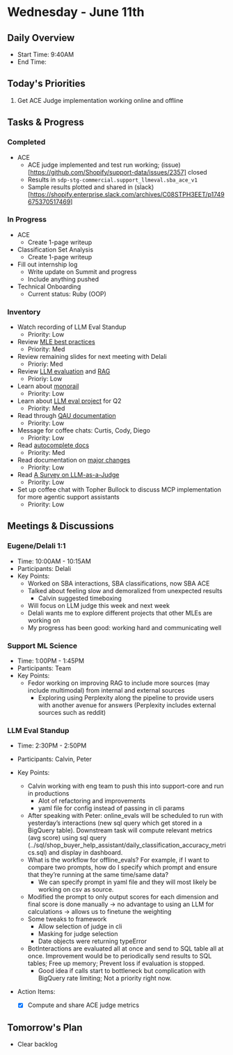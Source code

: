 # Wednesday - June 11th

## Daily Overview

- Start Time: 9:40AM
- End Time:

## Today's Priorities

1. Get ACE Judge implementation working online and offline

## Tasks & Progress

### Completed

- ACE
  - ACE judge implemented and test run working; (issue)[https://github.com/Shopify/support-data/issues/2357] closed
  - Results in `sdp-stg-commercial.support_llmeval.sba_ace_v1`
  - Sample results plotted and shared in (slack)[https://shopify.enterprise.slack.com/archives/C08STPH3EET/p1749675370517469]

### In Progress

- ACE
  - Create 1-page writeup
- Classification Set Analysis
  - Create 1-page writeup
- Fill out internship log
  - Write update on Summit and progress
  - Include anything pushed
- Technical Onboarding
  - Current status: Ruby (OOP)

### Inventory

- Watch recording of LLM Eval Standup
  - Priority: Low
- Review [MLE best practices](https://vault.shopify.io/page/ML-Best-Practices~cGm2.md)
  - Priority: Med
- Review remaining slides for next meeting with Delali
  - Prioriy: Med
- Review [LLM evaluation](https://www.oreilly.com/radar/a-field-guide-to-rapidly-improving-ai-products/) and [RAG](https://aws.amazon.com/what-is/retrieval-augmented-generation/)
  - Prioriy: Low
- Learn about [monorail](https://vault.shopify.io/page/Monorail~1rHm.md)
  - Priority: Low
- Learn about [LLM eval project](https://vault.shopify.io/gsd/proposals/9ETAno) for Q2
  - Priority: Med
- Read through [QAU documentation](https://docs.google.com/document/d/1sfNOpJTmoNoyYs_lIkPMgTLlii61nWy_ygC1sb-_zyU/edit?tab=t.0#heading=h.gdqdy9yvqkj5)
  - Priority: Low
- Message for coffee chats: Curtis, Cody, Diego
  - Priority: Low
- Read [autocomplete docs](https://docs.google.com/document/d/1FN84YruPEcKwwMPmkU9P-xOPz7Lgp1BWe2QFdtg7sT0/edit?tab=t.d4w7ie4tl9vq#heading=h.9dxbpvikj18m)
  - Priority: Med
- Read documentation on [major changes](https://docs.google.com/document/d/1WyIaUrdqcneD_kY8aPgpCv-8qtfBg9CSzIr_ka-47b8/edit?tab=t.0#heading=h.8ocwxlp3fls8)
  - Priority: Low
- Read [A Survey on LLM-as-a-Judge](https://arxiv.org/pdf/2411.15594)
  - Priority: Low
- Set up coffee chat with Topher Bullock to discuss MCP implementation for more agentic support assistants
  - Priority: Low

## Meetings & Discussions

### Eugene/Delali 1:1

- Time: 10:00AM - 10:15AM
- Participants: Delali
- Key Points:
  - Worked on SBA interactions, SBA classifications, now SBA ACE
  - Talked about feeling slow and demoralized from unexpected results
    - Calvin suggested timeboxing
  - Will focus on LLM judge this week and next week
  - Delali wants me to explore different projects that other MLEs are working on
  - My progress has been good: working hard and communicating well

### Support ML Science

- Time: 1:00PM - 1:45PM
- Participants: Team
- Key Points:
  - Fedor working on improving RAG to include more sources (may include multimodal) from internal and external sources
    - Exploring using Perplexity along the pipeline to provide users with another avenue for answers (Perplexity includes external sources such as reddit)

### LLM Eval Standup

- Time: 2:30PM - 2:50PM
- Participants: Calvin, Peter
- Key Points:

  - Calvin working with eng team to push this into support-core and run in productions
    - Alot of refactoring and improvements
    - yaml file for config instead of passing in cli params
  - After speaking with Peter: online_evals will be scheduled to run with yesterday’s interactions (new sql query which get stored in a BigQuery table). Downstream task will compute relevant metrics (avg score) using sql query (../sql/shop_buyer_help_assistant/daily_classification_accuracy_metrics.sql) and display in dashboard.
  - What is the workflow for offline_evals? For example, if I want to compare two prompts, how do I specify which prompt and ensure that they’re running at the same time/same data?
    - We can specify prompt in yaml file and they will most likely be working on csv as source.
  - Modified the prompt to only output scores for each dimension and final score is done manually → no advantage to using an LLM for calculations → allows us to finetune the weighting
  - Some tweaks to framework
    - Allow selection of judge in cli
    - Masking for judge selection
    - Date objects were returning typeError
  - BotInteractions are evaluated all at once and send to SQL table all at once. Improvement would be to periodically send results to SQL tables; Free up memory; Prevent loss if evaluation is stopped.
    - Good idea if calls start to bottleneck but complication with BigQuery rate limiting; Not a priority right now.

- Action Items:
  - [x] Compute and share ACE judge metrics

## Tomorrow's Plan

- Clear backlog
